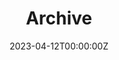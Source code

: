 ---
title: "Archive"
description: "Immerse yourself in the fascinating chronicle of digital design by exploring this collection of older works. Witness the progression of creative ideas and techniques over time, and gain valuable context for understanding the present and anticipating the future of the field. This section serves as an essential part of design history, offering insights into the evolution of the industry."
date: 2023-04-12T00:00:00Z
---
